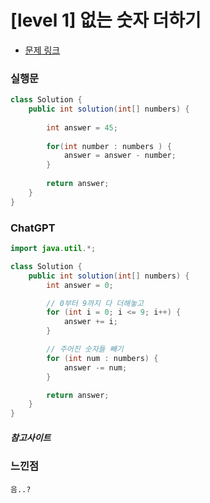 # [level 1] 없는 숫자 더하기

* [문제 링크](https://school.programmers.co.kr/learn/courses/30/lessons/86051)


### 실행문
```java
class Solution {
    public int solution(int[] numbers) {
        
        int answer = 45;
        
        for(int number : numbers ) {
            answer = answer - number;
        }
        
        return answer;
    }
}
```

### ChatGPT
```java
import java.util.*;

class Solution {
    public int solution(int[] numbers) {
        int answer = 0;

        // 0부터 9까지 다 더해놓고
        for (int i = 0; i <= 9; i++) {
            answer += i;
        }

        // 주어진 숫자들 빼기
        for (int num : numbers) {
            answer -= num;
        }

        return answer;
    }
}
```

##### 참고사이트

### 느낀점
```
음..?
``` 